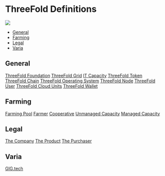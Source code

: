 # ThreeFold Definitions

![](https://images.unsplash.com/photo-1459369510627-9efbee1e6051?ixlib=rb-0.3.5&s=38ae765bce56658e76ab24ba3dcdd5ad&auto=format&fit=crop&w=1650&q=80)

- [General](#general)
- [Farming](#farming)
- [Legal](#legal)
- [Varia](#varia)

<a id='general'></a>

## General

[ThreeFold Foundation](threefold_foundation.md ':include')
[ThreeFold Grid](threefold_grid.md ':include')
[IT Capacity](it_capacity.md ':include')
[ThreeFold Token](threefold_token.md ':include')
[ThreeFold Chain](threefold_chain.md ':include')
[ThreeFold Operating System](threefold_operating_system.md ':include')
[ThreeFold Node](threefold_node.md ':include')
[ThreeFold User](threefold_user.md ':include')
[ThreeFold Cloud Units](threefold_cloud_units.md ':include')
[ThreeFold Wallet](threefold_wallet.md ':include')


<a id='farming'></a>

## Farming

[Farming Pool](threefold_farming_pool.md ':include')
[Farmer](threefold_farmer.md ':include')
[Cooperative](threefold_cooperative.md ':include')
[Unmanaged Capacity](threefold_unmanaged_capacity.md ':include')
[Managed Capacity](threefold_managed_capacity.md ':include')


<a id='legal'></a>

## Legal
[The Company](/legal/sub/the_company.md ':include')
[The Product](/legal/sub/the_product.md ':include')
[The Purchaser](/legal/sub/the_purchaser.md ':include')


<a id='varia'></a>

## Varia

[GIG.tech](threefold_tech.md ':include')


